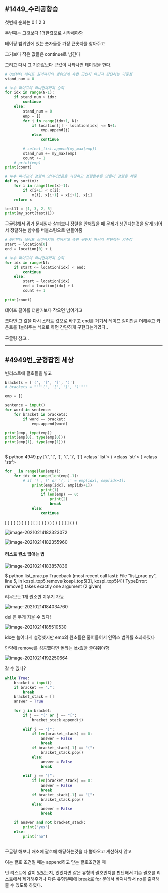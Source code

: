 



## #1449_수리공항승



첫번째 순회는 0 1 2 3

두번째는 그것보다 1더한값으로 시작해야함

테이핑 범위안에 있는 숫자들중 가장 큰숫자를 찾아주고 

그거보다 작은 값들은 continue로 넘긴다

그리고 다시 그 기준값보다 큰값이 나타나면 테이핑을 한다.

```python
# 0번부터 테이프 길이까지의 범위안에 속한 곳인지 아닌지 판단하는 기준점 
stand_num = 0

# 누수 파이프의 하나전꺼까지 순회 
for idx in range(N-1):
    if stand_num > idx:
        continue
    else:
        stand_num = 0 
        emp = [] 
        for j in range(idx+1, N):
            if location[j] - location[idx] <= N+1:
                emp.append(j)
            else:
                continue
        
        # select_list.append(my_max(emp))
        stand_num += my_max(emp)
        count += 1
    # print(emp)
print(count)
```



```python
# 누수 파이프의 정렬이 안되어있음을 가정하고 정렬함수를 만들어 정렬을 해줌
def my_sort(x):
    for i in range(len(x)-1):
        if x[i+1] < x[i]:
            x[i], x[i+1] = x[i+1], x[i]
    return x

test11 = [1, 3, 2, 5]
print(my_sort(test11))

```

구글링해서 뭐가 문제일까 살펴보니 정렬을 안해줬을 때 문제가 생긴다는것을 알게 되어서 정렬하는 함수를 버블소팅으로 만들어줌

```python
# 0번부터 테이프 길이까지의 범위안에 속한 곳인지 아닌지 판단하는 기준점 
start = location[0]
end = location[0] + L

# 누수 파이프의 하나전꺼까지 순회 
for idx in range(N):
    if start <= location[idx] < end:
        continue
    else:
        start = location[idx]
        end = location[idx] + L 
        count += 1
            
print(count)
```

테이프 길이를 더한거보다 작으면 넘어가고

크다면 그 값을 다시 스타트 값으로 바꾸고 end를 거기서 테이프 길이만큼 더해주고 카운트를 1늘려주는 식으로 하면 간단하게 구현되는거였다..

구글링 참고..



***

## #4949번_균형잡힌 세상

빈리스트에 괄호들을 넣고 

```python
brackets = ['(', '[', ']', ')']
# brackets = """'(', '[', ']', ')'"""

emp = []

sentence = input()
for word in sentence:
    for bracket in brackets:
        if word == bracket:
            emp.append(word)

print(emp, type(emp))
print(emp[0], type(emp[0]))
print(emp[1], type(emp[1]))
    
```

$ python 4949.py
['(', '[', ']', '(', ')', ')'] <class 'list'>
( <class 'str'>
[ <class 'str'>



```python
for _ in range(len(emp)):
    for idx in range(len(emp)-1):
        # if '[ , ]' or '(, )' = emp[idx], emp[idx+1]:
            print(emp[idx], emp[idx+1])
                print(1)
                if len(emp) == 0:
                    print(2)
                    break
            else:
                continue
```

[ ]
] (
( )
) )
( [
[ ]
] (
( )
) )
( [
[ ]
] (
( )

![image-20210214182323072](C:\Users\a\알고리즘\Baekjoon\baekjoon.README.assets\image-20210214182323072.png)

![image-20210214182355960](C:\Users\a\알고리즘\Baekjoon\baekjoon.README.assets\image-20210214182355960.png)



#### 리스트 원소 없애는 법

![image-20210214183857836](C:\Users\a\알고리즘\Baekjoon\baekjoon.README.assets\image-20210214183857836.png)



$ python list_prac.py
Traceback (most recent call last):
  File "list_prac.py", line 5, in <module>
    kospi_top5.remove(kospi_top5[3], kospi_top5[4])
TypeError: remove() takes exactly one argument (2 given)



리무브는 1개 원소만 지우기 가능

![image-20210214184034760](C:\Users\a\알고리즘\Baekjoon\baekjoon.README.assets\image-20210214184034760.png)

del 은 두개 지울 수 있다!



![image-20210214185510530](C:\Users\a\알고리즘\Baekjoon\baekjoon.README.assets\image-20210214185510530.png)

idx는 늘어나게 설정했지만 emp의 원소들은 줄어들어서 인덱스 범위를 초과하였다

만약에 remove를 성공했다면 돌리는 idx값을 줄여줘야함



![image-20210214192250664](C:\Users\a\알고리즘\Baekjoon\baekjoon.README.assets\image-20210214192250664.png)

갈 수 있나?



```python
while True:
    bracket = input()
    if bracket == ".":
        break
    bracket_stack = []
    answer = True
    
    for j in bracket:
        if j == "(" or j == "[":
            bracket_stack.append(j)
        
        elif j == ")":
            if len(bracket_stack) == 0:
                answer = False
                break
            if bracket_stack[-1] == "(":
                bracket_stack.pop()
            else:
                answer = False
                break
                
        elif j == "]":
            if len(bracket_stack) == 0:
                answer = False
                break
            if bracket_stack[-1] == "[":
                bracket_stack.pop()
            else:
                answer = False
                break

    if answer and not bracket_stack:
        print("yes")
    else:
        print("no")
      
```

구글링 해보니 애초에 괄호에 해당하는것을 다 뽑아오고 계산하지 않고

여는 괄호 조건일 때는 append하고 닫는 괄호조건일 때 

빈 리스트에 값이 있었는지, 있었다면 같은 유형의 괄호인지를 판단해서 기존 괄호를 리스트에서 제거해주거나 다른 유형일때에 break로 for 문에서 빠져나와서  no를 출력해줄 수 있도록 하였다.

